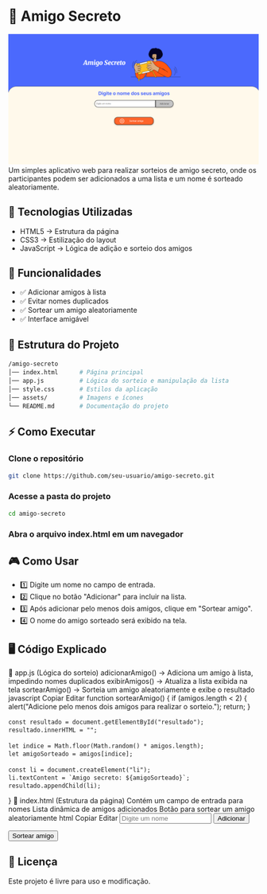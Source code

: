 
# 🎁 Amigo Secreto
![Tela Inicial](assets/image.png)
Um simples aplicativo web para realizar sorteios de amigo secreto, onde os participantes podem ser adicionados a uma lista e um nome é sorteado aleatoriamente.

## 🚀 Tecnologias Utilizadas
- HTML5 → Estrutura da página
- CSS3 → Estilização do layout
- JavaScript → Lógica de adição e sorteio dos amigos

## 📌 Funcionalidades
* ✅ Adicionar amigos à lista
* ✅ Evitar nomes duplicados
* ✅ Sortear um amigo aleatoriamente
* ✅ Interface amigável

## 📂 Estrutura do Projeto
```bash
/amigo-secreto
│── index.html      # Página principal
│── app.js          # Lógica do sorteio e manipulação da lista
│── style.css       # Estilos da aplicação
│── assets/         # Imagens e ícones
└── README.md       # Documentação do projeto
```

## ⚡ Como Executar
### Clone o repositório
```sh
git clone https://github.com/seu-usuario/amigo-secreto.git
```
### Acesse a pasta do projeto
```sh
cd amigo-secreto
```
### Abra o arquivo index.html em um navegador


## 🎮 Como Usar
* 1️⃣ Digite um nome no campo de entrada.
* 2️⃣ Clique no botão "Adicionar" para incluir na lista.
* 3️⃣ Após adicionar pelo menos dois amigos, clique em "Sortear amigo".
* 4️⃣ O nome do amigo sorteado será exibido na tela.

## 🖥️ Código Explicado
📌 app.js (Lógica do sorteio)
adicionarAmigo() → Adiciona um amigo à lista, impedindo nomes duplicados
exibirAmigos() → Atualiza a lista exibida na tela
sortearAmigo() → Sorteia um amigo aleatoriamente e exibe o resultado
javascript
Copiar
Editar
function sortearAmigo() {
    if (amigos.length < 2) {
        alert("Adicione pelo menos dois amigos para realizar o sorteio.");
        return;
    }

    const resultado = document.getElementById("resultado");
    resultado.innerHTML = "";
    
    let indice = Math.floor(Math.random() * amigos.length);
    let amigoSorteado = amigos[indice];

    const li = document.createElement("li");
    li.textContent = `Amigo secreto: ${amigoSorteado}`;
    resultado.appendChild(li);
}
📌 index.html (Estrutura da página)
Contém um campo de entrada para nomes
Lista dinâmica de amigos adicionados
Botão para sortear um amigo aleatoriamente
html
Copiar
Editar
<input type="text" id="amigo" class="input-name" placeholder="Digite um nome">
<button class="button-add" onclick="adicionarAmigo()">Adicionar</button>
<ul id="listaAmigos"></ul>
<button onclick="sortearAmigo()">Sortear amigo</button>
<ul id="resultado"></ul>

## 📜 Licença
Este projeto é livre para uso e modificação.


